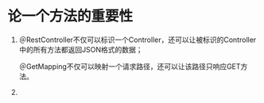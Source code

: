 # 论一个方法的重要性

1. ＠RestController不仅可以标识一个Controller，还可以让被标识的Controller中的所有方法都返回JSON格式的数据；
    
    ＠GetMapping不仅可以映射一个请求路径，还可以让该路径只响应GET方法。
    

2.